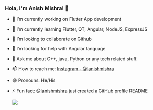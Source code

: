 ### Hola, I'm Anish Mishra! 👋

- 🔭 I’m currently working on Flutter App development
- 🌱 I’m currently learning Flutter, QT, Angular, NodeJS, ExpressJS
- 👯 I’m looking to collaborate on Github
- 🤔 I’m looking for help with Angular language
- 💬 Ask me about C++, java, Python or any tech related stuff.
- 📫 How to reach me: [Instagram - @Ianishmishra](https://www.instagram.com/ianishmishra/)
- 😄 Pronouns: He/His
- ⚡ Fun fact:  [@Ianishmishra](https://github.com/ianishmishra) just created a GitHub profile README

   <img src="https://github-readme-stats.vercel.app/api?username=ianishmishra&&show_icons=true&title_color=ffffff&icon_color=bb2acf&text_color=daf7dc&bg_color=151515">
